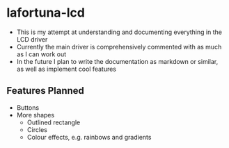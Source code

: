 # lafortuna-lcd
- This is my attempt at understanding and documenting everything in the LCD driver
- Currently the main driver is comprehensively commented with as much as I can work out
- In the future I plan to write the documentation as markdown or similar, as well as implement cool features

## Features Planned
- Buttons
- More shapes
  - Outlined rectangle
  - Circles
  - Colour effects, e.g. rainbows and gradients
